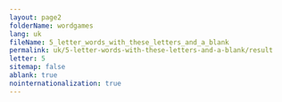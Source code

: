 ```yaml
---
layout: page2
folderName: wordgames
lang: uk
fileName: 5_letter_words_with_these_letters_and_a_blank
permalink: uk/5-letter-words-with-these-letters-and-a-blank/result
letter: 5
sitemap: false
ablank: true
nointernationalization: true
---
```

